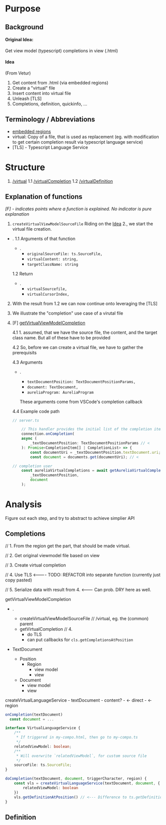 
# Purpose

## Background

#### Original Idea:
Get view model (typescript) completions in view (.html)

#### Idea
(From Vetur)
1. Get content from .html (via embedded regions)
2. Create a "virtual" file
3. Insert content into virtual file
4. Unleash [TLS]
5. Completions, definition, quickinfo, ...

## Terminology / Abbreviations
- [embedded regions](https://github.com/microsoft/vscode-extension-samples/tree/main/lsp-embedded-language-service)
- virtual: Copy of a file, that is used as replacement (eg. with modification to get certain completion result via typescript language service)
- [TLS] - Typescript Language Service


# Structure
1. [/virtual](./virtualSourceFile.ts)
    1.1 [/virtualCompletion](./virtualCompletion/virtualCompletion.ts)
    1.2 [/virtualDefinition](./virtualDefinition/virtualDefinition.ts)


## Explanation of functions
*[F] - indicates points where a function is explained.*
*No indicator is pure explanation*

1. `createVirtualViewModelSourceFile`
Riding on the [Idea](#idea) 2., we start the virtual file creation.
- .
    1.1 Arguments of that function
	- .
        - `originalSourceFile: ts.SourceFile,`
        - `virtualContent: string,`
        - `targetClassName: string`

	1.2 Return
	- .
		- `virtualSourcefile,`
		- `virtualCursorIndex,`

2. With the result from 1.2 we can now continue onto leveraging the [TLS]

3. We illustrate the "completion" use case of a virutal file

4. [F] [getVirtualViewModelCompletion](./virtualCompletion/virtualCompletion.ts)

    4.1 1. assumed, that we have the source file, the content, and the target class name. But all of these have to be provided

	4.2 So, before we can create a virtual file, we have to gather the prerequisits

	4.3 Arguments
	- .
        - `textDocumentPosition: TextDocumentPositionParams,`
        - `document: TextDocument,`
        - `aureliaProgram: AureliaProgram`

		These arguments come from VSCode's completion callback

	4.4 Example code path

	```ts
	// server.ts

		// This handler provides the initial list of the completion items.
		connection.onCompletion(
		async (
			_textDocumentPosition: TextDocumentPositionParams // <
		): Promise<CompletionItem[] | CompletionList> => {
			const documentUri = _textDocumentPosition.textDocument.uri;
			const document = documents.get(documentUri); // <

	// completion user
		const aureliaVirtualCompletions = await getAureliaVirtualCompletions(
			_textDocumentPosition,
			document
		);

	```

# Analysis
Figure out each step, and try to abstract to achieve simplier API

## Completions
// 1. From the region get the part, that should be made virtual.

// 2. Get original viewmodel file based on view

// 3. Create virtual completion

// 4. Use TLS <---- TODO: REFACTOR into separate function (currently just copy pasted)

// 5. Serialize data with result from 4. <--- Can prob. DRY here as well.

getVirtualViewModelCompletion
- .
    - createVirtualViewModelSourceFile // /virtual, eg. the (common) parent
	- getVirtualCompletion // 4.
	    - do TLS
		- can put callbacks for `cls.getCompletionsAtPosition`



- TextDocument
	- Position
		- Region
			- view model
			- view
	- Document
		- view model
		- view


createVirtualLanguageService
	- textDocument
		- content?
			- <- direct
			- <- region

```ts
onCompletion(textDocument)
  const document = ...

interface VirtualLanguageService {
    /**
	 * If triggered in my-compo.html, then go to my-compo.ts
	 */
	relatedViewModel: boolean;
	/**
	 * Will overwrite `relatedViewModel`, for custom source file
	 */
	sourceFile: ts.SourceFile;
}

doCompletion(textDocument, document, triggerCharacter, region) {
	const vls = createVirtualLanguageService(textDocument, document, {
		relatedViewModel: boolean
	})
	vls.getDefinitionAtPosition() // <--- Difference to ts.getDefinitionAtPosition, is that we want the position from the region ?!
}

```




## Definition
